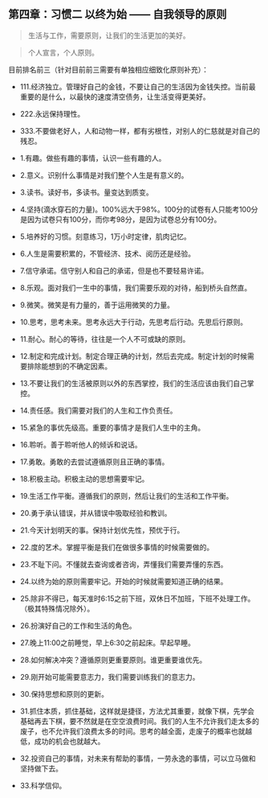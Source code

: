 ## 第四章：习惯二 以终为始 —— 自我领导的原则

>生活与工作，需要原则，让我们的生活更加的美好。

>个人宣言，个人原则。

目前排名前三（针对目前前三需要有单独相应细致化原则补充）：

- 111.经济独立。管理好自己的金钱，不要让自己的生活因为金钱失控。当前最重要的是什么，以最快的速度清空债务，让生活变得更美好。

- 222.永远保持理性。

- 333.不要做老好人，人和动物一样，都有劣根性，对别人的仁慈就是对自己的残忍。

- 1.有趣。做些有趣的事情，认识一些有趣的人。

- 2.意义。识别什么事情是对我们整个人生是有意义的。

- 3.读书。读好书，多读书。量变达到质变。

- 4.坚持(滴水穿石的力量)。100%远大于98%。100分的试卷有人只能考100分是因为试卷只有100分，而你考98分，是因为试卷总分有100分。

- 5.培养好的习惯。刻意练习，1万小时定律，肌肉记忆。

- 6.人生是需要积累的，不管经济、技术、阅历还是经验。

- 7.信守承诺。信守别人和自己的承诺，但是也不要轻易许诺。

- 8.乐观。面对我们一生中的事情，我们需要乐观的对待，船到桥头自然直。

- 9.微笑。微笑是有力量的，善于运用微笑的力量。

- 10.思考，思考未来。思考永远大于行动，先思考后行动。先思后行原则。

- 11.耐心。耐心的等待，往往是一个人不可或缺的原则。

- 12.制定和完成计划。制定合理正确的计划，然后去完成。制定计划的时候需要排除能想到的不确定因素。

- 13.不要让我们的生活被原则以外的东西掌控，我们的生活应该由我们自己掌控。

- 14.责任感。我们需要对我们的人生和工作负责任。

- 15.紧急的事优先级高。重要的事情才是我们人生中的主角。

- 16.聆听。善于聆听他人的倾诉和说话。

- 17.勇敢。勇敢的去尝试遵循原则且正确的事情。

- 18.积极主动。积极主动的思想需要牢记。

- 19.生活工作平衡。遵循我们的原则，然后让我们的生活和工作平衡。

- 20.勇于承认错误，并从错误中吸取经验和教训。

- 21.今天计划明天的事。保持计划优先性，预优于行。

- 22.度的艺术。掌握平衡是我们在做很多事情的时候需要做的。

- 23.不耻下问。不懂就去查询或者咨询，弄懂我们需要弄懂的东西。

- 24.以终为始的原则需要牢记。开始的时候就需要知道正确的结果。

- 25.除非不得已，每天准时6:15之前下班，双休日不加班，下班不处理工作。（极其特殊情况除外）。

- 26.扮演好自己的工作和生活的角色。

- 27.晚上11:00之前睡觉，早上6:30之前起床。早起早睡。

- 28.如何解决冲突？遵循原则更重要原则。谁更重要谁优先。

- 29.刚开始可能需要意志力，我们需要训练我们的意志力。

- 30.保持思想和原则的更新。

- 31.抓住本质，抓住基础，这样就是捷径，方法尤其重要，就像下棋，先学会基础再去下棋，要不然就是在空空浪费时间。我们的人生不允许我们走太多的废子，也不允许我们浪费太多的时间。思考的越全面，走废子的概率也就越低，成功的机会也就越大。

- 32.投资自己的事情，对未来有帮助的事情，一劳永逸的事情，可以立马做和坚持做下去。

- 33.科学信仰。
